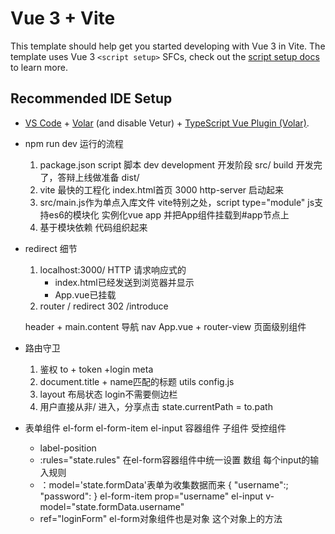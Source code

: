 # Vue 3 + Vite

This template should help get you started developing with Vue 3 in Vite. The template uses Vue 3 `<script setup>` SFCs, check out the [script setup docs](https://v3.vuejs.org/api/sfc-script-setup.html#sfc-script-setup) to learn more.

## Recommended IDE Setup

- [VS Code](https://code.visualstudio.com/) + [Volar](https://marketplace.visualstudio.com/items?itemName=Vue.volar) (and disable Vetur) + [TypeScript Vue Plugin (Volar)](https://marketplace.visualstudio.com/items?itemName=Vue.vscode-typescript-vue-plugin).


- npm run dev  运行的流程
    1. package.json script 脚本
        dev development 开发阶段  src/
        build   开发完了，答辩上线做准备 dist/
    2. vite 最快的工程化
        index.html首页 3000 http-server
        启动起来
    3. src/main.js作为单点入库文件
        vite特别之处，script type="module" js支持es6的模块化
        实例化vue app
        并把App组件挂载到#app节点上
    4. 基于模块依赖 代码组织起来

- redirect 细节
    1. localhost:3000/
        HTTP 请求响应式的
        - index.html已经发送到浏览器并显示
        - App.vue已挂载
    2. router
        / redirect
        302 /introduce

    header + main.content
    导航 nav App.vue + router-view 页面级别组件

- 路由守卫
    1. 鉴权
        to + token +login meta
    2. document.title + name匹配的标题 utils config.js
    3. layout 布局状态 login不需要侧边栏
    4. 用户直接从非/ 进入，分享点击
        state.currentPath = to.path

- 表单组件
    el-form
    el-form-item
    el-input
    容器组件
    子组件  受控组件
    - label-position
    - :rules="state.rules"   在el-form容器组件中统一设置
        数组 每个input的输入规则
    - ：model='state.formData'表单为收集数据而来
        {
            "username":;
            "password":
        }
        el-form-item prop="username"
            el-input v-model="state.formData.username"
    - ref="loginForm"
        el-form对象组件也是对象 这个对象上的方法
